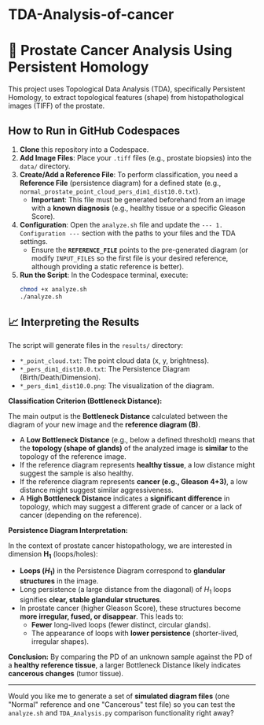 # TDA-Analysis-of-cancer
# 🔬 Prostate Cancer Analysis Using Persistent Homology

This project uses Topological Data Analysis (TDA), specifically Persistent Homology, to extract topological features (shape) from histopathological images (TIFF) of the prostate.

## How to Run in GitHub Codespaces

1.  **Clone** this repository into a Codespace.
2.  **Add Image Files**: Place your `.tiff` files (e.g., prostate biopsies) into the `data/` directory.
3.  **Create/Add a Reference File**: To perform classification, you need a **Reference File** (persistence diagram) for a defined state (e.g., `normal_prostate_point_cloud_pers_dim1_dist10.0.txt`).
    * **Important**: This file must be generated beforehand from an image with a **known diagnosis** (e.g., healthy tissue or a specific Gleason Score).
4.  **Configuration**: Open the `analyze.sh` file and update the `--- 1. Configuration ---` section with the paths to your files and the TDA settings.
    * Ensure the **`REFERENCE_FILE`** points to the pre-generated diagram (or modify `INPUT_FILES` so the first file is your desired reference, although providing a static reference is better).
5.  **Run the Script**: In the Codespace terminal, execute:
    ```bash
    chmod +x analyze.sh
    ./analyze.sh
    ```

## 📈 Interpreting the Results

The script will generate files in the `results/` directory:
* `*_point_cloud.txt`: The point cloud data (x, y, brightness).
* `*_pers_dim1_dist10.0.txt`: The Persistence Diagram (Birth/Death/Dimension).
* `*_pers_dim1_dist10.0.png`: The visualization of the diagram.

**Classification Criterion (Bottleneck Distance):**

The main output is the **Bottleneck Distance** calculated between the diagram of your new image and the **reference diagram (B)**.

* A **Low Bottleneck Distance** (e.g., below a defined threshold) means that the **topology (shape of glands)** of the analyzed image is **similar** to the topology of the reference image.
* If the reference diagram represents **healthy tissue**, a low distance might suggest the sample is also healthy.
* If the reference diagram represents **cancer (e.g., Gleason 4+3)**, a low distance might suggest similar aggressiveness.
* A **High Bottleneck Distance** indicates a **significant difference** in topology, which may suggest a different grade of cancer or a lack of cancer (depending on the reference).

**Persistence Diagram Interpretation:**

In the context of prostate cancer histopathology, we are interested in dimension $\mathbf{H_1}$ (loops/holes):
* **Loops ($H_1$)** in the Persistence Diagram correspond to **glandular structures** in the image.
* Long persistence (a large distance from the diagonal) of $H_1$ loops signifies **clear, stable glandular structures**.
* In prostate cancer (higher Gleason Score), these structures become **more irregular, fused, or disappear**. This leads to:
    * **Fewer** long-lived loops (fewer distinct, circular glands).
    * The appearance of loops with **lower persistence** (shorter-lived, irregular shapes).

**Conclusion:** By comparing the PD of an unknown sample against the PD of a **healthy reference tissue**, a larger Bottleneck Distance likely indicates **cancerous changes** (tumor tissue).

---

Would you like me to generate a set of **simulated diagram files** (one "Normal" reference and one "Cancerous" test file) so you can test the `analyze.sh` and `TDA_Analysis.py` comparison functionality right away?
